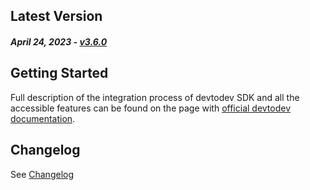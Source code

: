 Latest Version
--------------
##### _April 24, 2023_ - [v3.6.0](https://github.com/devtodev-analytics/package_Analytics/releases/latest)

Getting Started
---------------
Full description of the integration process of devtodev SDK and all the accessible features can be found on the page with [official devtodev documentation](https://docs.devtodev.com/integration/integration-of-sdk-v2/sdk-integration/unity).

Changelog
---------
See [Changelog]([https://github.com/devtodev-analytics/package_Analytics/blob/main/CHANGELOG.md])
